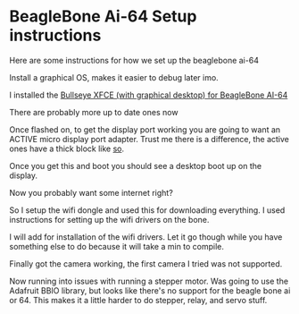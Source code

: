 # BeagleBone Ai-64 Setup instructions
Here are some instructions for how we set up the beaglebone ai-64

Install a graphical OS, makes it easier to debug later imo.

I installed the [Bullseye XFCE (with graphical desktop) for BeagleBone AI-64](https://beagleboard.org/latest-images)

There are probably more up to date ones now

Once flashed on, to get the display port working you are going to want an ACTIVE micro display port adapter. Trust me there is a difference, the active ones have a thick block like [so]().

Once you get this and boot you should see a desktop boot up on the display.

Now you probably want some internet right?
 
So I setup the wifi dongle and used this for downloading everything. I used [](https://github.com/kelebek333/rtl8188fu) instructions for setting up the wifi drivers on the bone.

I will add for installation of the wifi drivers. Let it go though while you have something else to do because it will take a min to compile.

Finally got the camera working, the first camera I tried was not supported.

Now running into issues with running a stepper motor. Was going to use the Adafruit BBIO library, but looks like there's no support for the beagle bone ai or 64. This makes it a little harder to do stepper, relay, and servo stuff.
